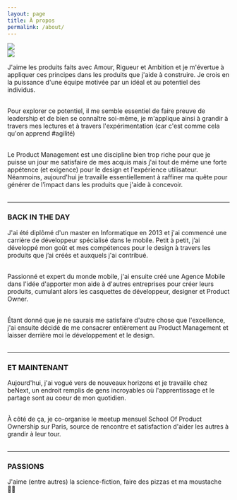 ```yaml
---
layout: page
title: À propos 
permalink: /about/
---
```


<div class="page-title">
  <img src="{{ '/assets/images/about_title.svg' | relative_url }}"> 
</div>

<div class="picture">
	<img src="{{ '/assets/images/picture_of_myself.jpg' | relative_url }}"> 
</div>

J'aime les produits faits avec Amour, Rigueur et Ambition et je m'évertue à appliquer ces principes dans les produits que j'aide à construire. Je crois en la puissance d'une équipe motivée par un idéal et au potentiel des individus. <br/><br/>

Pour explorer ce potentiel, il me semble essentiel de faire preuve de leadership et de bien se connaître soi-même, je m'applique ainsi à grandir à travers mes lectures et à travers l'expérimentation (car c'est comme cela qu'on apprend #agilité)<br/><br/>

Le Product Management est une discipline bien trop riche pour que je puisse un jour me satisfaire de mes acquis mais j'ai tout de même une forte appétence (et exigence) pour le design et l'expérience utilisateur. Néanmoins, aujourd'hui je travaille essentiellement à raffiner ma quête pour générer de l’impact dans les produits que j'aide à concevoir.<br/><br/>


---

### BACK IN THE DAY ###

J'ai été diplômé d'un master en Informatique en 2013 et j'ai commencé une carrière de développeur spécialisé dans le mobile. Petit à petit, j’ai développé mon goût et mes compétences pour le design à travers les produits que j’ai créés et auxquels j'ai contribué.<br/><br/>

Passionné et expert du monde mobile, j'ai ensuite créé une Agence Mobile dans l'idée d'apporter mon aide à d'autres entreprises pour créer leurs produits, cumulant alors les casquettes de développeur, designer et Product Owner.<br/><br/>

Étant donné que je ne saurais me satisfaire d'autre chose que l'excellence, j'ai ensuite décidé de me consacrer entièrement au Product Management et laisser derrière moi le développement et le design.<br/><br/>


---

### ET MAINTENANT ###

Aujourd'hui, j'ai vogué vers de nouveaux horizons et je travaille chez beNext, un endroit remplis de gens incroyables où l'apprentissage et le partage sont au coeur de mon quotidien.<br/><br/>

À côté de ça, je co-organise le meetup mensuel School Of Product Ownership sur Paris, source de rencontre et satisfaction d'aider les autres à grandir à leur tour.<br/><br/>


---
### PASSIONS ###

J'aime (entre autres) la science-fiction, faire des pizzas et ma moustache 👨🏻
